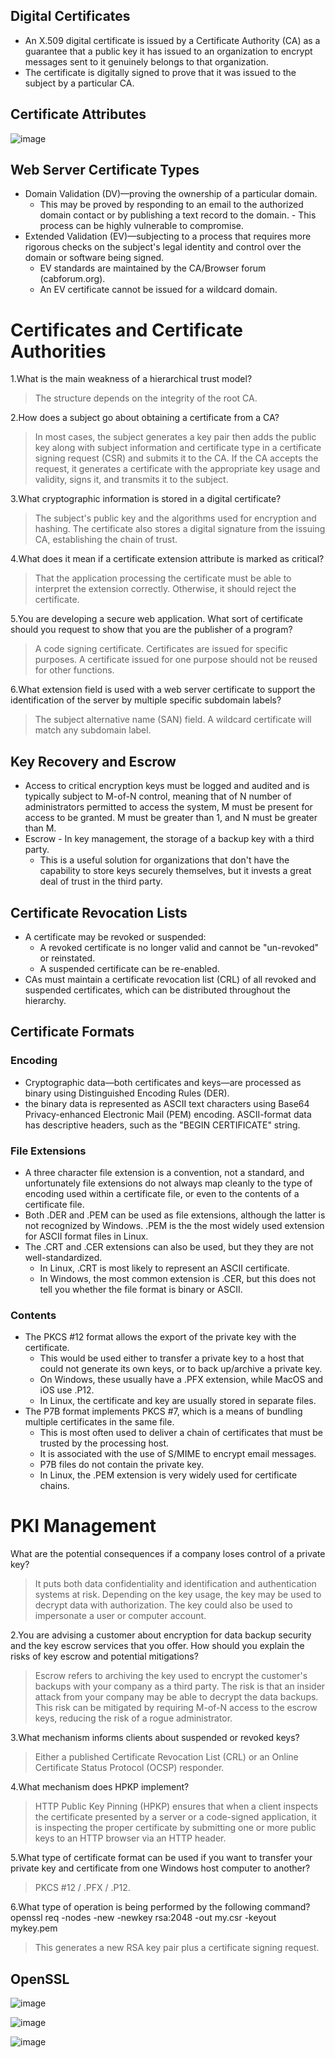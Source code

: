 ## Digital Certificates

 - An X.509 digital certificate is issued by a Certificate Authority (CA) as a guarantee that a public key it has issued to an organization to encrypt messages sent to it genuinely belongs to that organization.
 - The certificate is digitally signed to prove that it was issued to the subject by a particular CA. 

## Certificate Attributes

![image](https://user-images.githubusercontent.com/63236771/125894535-5b278059-c4cf-4b6c-a55a-f956e2291b50.png)

## Web Server Certificate Types

 - Domain Validation (DV)—proving the ownership of a particular domain. 
   - This may be proved by responding to an email to the authorized domain contact or by publishing a text record to the domain.      - This process can be highly vulnerable to compromise. 
 - Extended Validation (EV)—subjecting to a process that requires more rigorous checks on the subject's legal identity and control over the domain or software being signed. 
   - EV standards are maintained by the CA/Browser forum (cabforum.org). 
   - An EV certificate cannot be issued for a wildcard domain.

# Certificates and Certificate Authorities

1.What is the main weakness of a hierarchical trust model?
 > The structure depends on the integrity of the root CA.

2.How does a subject go about obtaining a certificate from a CA?
 > In most cases, the subject generates a key pair then adds the public key along with subject information and certificate type in a certificate signing request (CSR) and submits it to the CA. If the CA accepts the request, it generates a certificate with the appropriate key usage and validity, signs it, and transmits it to the subject.

3.What cryptographic information is stored in a digital certificate?
 > The subject's public key and the algorithms used for encryption and hashing. The certificate also stores a digital signature from the issuing CA, establishing the chain of trust.

4.What does it mean if a certificate extension attribute is marked as critical?
 > That the application processing the certificate must be able to interpret the extension correctly. Otherwise, it should reject the certificate.

5.You are developing a secure web application. What sort of certificate should you request to show that you are the publisher of a program?
 > A code signing certificate. Certificates are issued for specific purposes. A certificate issued for one purpose should not be reused for other functions.

6.What extension field is used with a web server certificate to support the identification of the server by multiple specific subdomain labels?
 > The subject alternative name (SAN) field. A wildcard certificate will match any subdomain label.


## Key Recovery and Escrow

 - Access to critical encryption keys must be logged and audited and is typically subject to M-of-N control, meaning that of N number of administrators permitted to access the system, M must be present for access to be granted. M must be greater than 1, and N must be greater than M. 
 - Escrow - In key management, the storage of a backup key with a third party.
   - This is a useful solution for organizations that don't have the capability to store keys securely themselves, but it invests a great deal of trust in the third party.

## Certificate Revocation Lists

 - A certificate may be revoked or suspended:
   - A revoked certificate is no longer valid and cannot be "un-revoked" or reinstated.
   - A suspended certificate can be re-enabled.
 - CAs must maintain a certificate revocation list (CRL) of all revoked and suspended certificates, which can be distributed throughout the hierarchy. 

## Certificate Formats

### Encoding
 - Cryptographic data—both certificates and keys—are processed as binary using Distinguished Encoding Rules (DER).
 - the binary data is represented as ASCII text characters using Base64 Privacy-enhanced Electronic Mail (PEM) encoding. ASCII-format data has descriptive headers, such as the "BEGIN CERTIFICATE" string.

### File Extensions
 - A three character file extension is a convention, not a standard, and unfortunately file extensions do not always map cleanly to the type of encoding used within a certificate file, or even to the contents of a certificate file.
 - Both .DER and .PEM can be used as file extensions, although the latter is not recognized by Windows. .PEM is the the most widely used extension for ASCII format files in Linux.
 - The .CRT and .CER extensions can also be used, but they they are not well-standardized. 
   - In Linux, .CRT is most likely to represent an ASCII certificate. 
   - In Windows, the most common extension is .CER, but this does not tell you whether the file format is binary or ASCII.

### Contents
 - The PKCS #12 format allows the export of the private key with the certificate. 
   - This would be used either to transfer a private key to a host that could not generate its own keys, or to back up/archive a private key.
   - On Windows, these usually have a .PFX extension, while MacOS and iOS use .P12. 
   - In Linux, the certificate and key are usually stored in separate files.
 - The P7B format implements PKCS #7, which is a means of bundling multiple certificates in the same file.
   - This is most often used to deliver a chain of certificates that must be trusted by the processing host. 
   - It is associated with the use of S/MIME to encrypt email messages. 
   - P7B files do not contain the private key. 
   - In Linux, the .PEM extension is very widely used for certificate chains.

# PKI Management

What are the potential consequences if a company loses control of a private key?
 > It puts both data confidentiality and identification and authentication systems at risk. Depending on the key usage, the key may be used to decrypt data with authorization. The key could also be used to impersonate a user or computer account.

2.You are advising a customer about encryption for data backup security and the key escrow services that you offer. How should you explain the risks of key escrow and potential mitigations?
 > Escrow refers to archiving the key used to encrypt the customer's backups with your company as a third party. The risk is that an insider attack from your company may be able to decrypt the data backups. This risk can be mitigated by requiring M-of-N access to the escrow keys, reducing the risk of a rogue administrator.

3.What mechanism informs clients about suspended or revoked keys?
 > Either a published Certificate Revocation List (CRL) or an Online Certificate Status Protocol (OCSP) responder.

4.What mechanism does HPKP implement?
 > HTTP Public Key Pinning (HPKP) ensures that when a client inspects the certificate presented by a server or a code-signed application, it is inspecting the proper certificate by submitting one or more public keys to an HTTP browser via an HTTP header.

5.What type of certificate format can be used if you want to transfer your private key and certificate from one Windows host computer to another?
 > PKCS #12 / .PFX / .P12.

6.What type of operation is being performed by the following command?
openssl req -nodes -new -newkey rsa:2048 -out my.csr -keyout mykey.pem

 > This generates a new RSA key pair plus a certificate signing request.


## OpenSSL

![image](https://user-images.githubusercontent.com/63236771/125897329-e3c8da80-f238-4120-9efd-8951a3596e60.png)

![image](https://user-images.githubusercontent.com/63236771/125897345-cac71486-92c5-4021-9af7-9deb53ac6722.png)

![image](https://user-images.githubusercontent.com/63236771/125897368-02c87bb5-4f99-489d-bb99-7c66302f807c.png)



